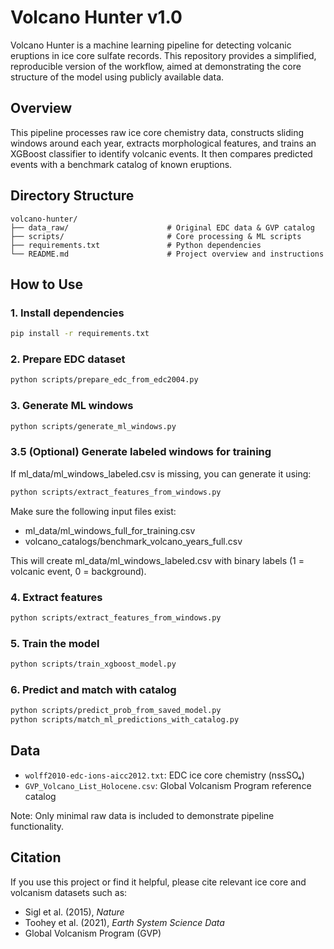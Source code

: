 # Volcano Hunter v1.0

Volcano Hunter is a machine learning pipeline for detecting volcanic eruptions in ice core sulfate records. This repository provides a simplified, reproducible version of the workflow, aimed at demonstrating the core structure of the model using publicly available data.



## Overview

This pipeline processes raw ice core chemistry data, constructs sliding windows around each year, extracts morphological features, and trains an XGBoost classifier to identify volcanic events. It then compares predicted events with a benchmark catalog of known eruptions.



## Directory Structure

```
volcano-hunter/
├── data_raw/                      # Original EDC data & GVP catalog
├── scripts/                       # Core processing & ML scripts
├── requirements.txt               # Python dependencies
└── README.md                      # Project overview and instructions
```



## How to Use

### 1. Install dependencies

```bash
pip install -r requirements.txt
```

### 2. Prepare EDC dataset

```bash
python scripts/prepare_edc_from_edc2004.py
```

### 3. Generate ML windows

```bash
python scripts/generate_ml_windows.py
```
### **3.5 (Optional) Generate labeled windows for training**

If ml_data/ml_windows_labeled.csv is missing, you can generate it using:

```bash
python scripts/extract_features_from_windows.py
```

Make sure the following input files exist:

- ml_data/ml_windows_full_for_training.csv
- volcano_catalogs/benchmark_volcano_years_full.csv

This will create ml_data/ml_windows_labeled.csv with binary labels (1 = volcanic event, 0 = background).

### 4. Extract features

```bash
python scripts/extract_features_from_windows.py
```

### 5. Train the model

```bash
python scripts/train_xgboost_model.py
```

### 6. Predict and match with catalog

```bash
python scripts/predict_prob_from_saved_model.py
python scripts/match_ml_predictions_with_catalog.py
```



## Data

- `wolff2010-edc-ions-aicc2012.txt`: EDC ice core chemistry (nssSO₄)
- `GVP_Volcano_List_Holocene.csv`: Global Volcanism Program reference catalog

Note: Only minimal raw data is included to demonstrate pipeline functionality.



## Citation

If you use this project or find it helpful, please cite relevant ice core and volcanism datasets such as:

- Sigl et al. (2015), *Nature*
- Toohey et al. (2021), *Earth System Science Data*
- Global Volcanism Program (GVP)
